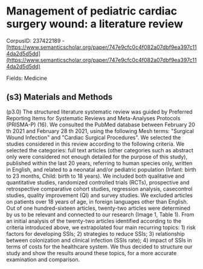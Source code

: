 # Management of pediatric cardiac surgery wound: a literature review

CorpusID: 237422189 - [https://www.semanticscholar.org/paper/747e9cfc0c4f082a07dbf9ea397c114da2d5d5dd](https://www.semanticscholar.org/paper/747e9cfc0c4f082a07dbf9ea397c114da2d5d5dd)

Fields: Medicine

## (s3) Materials and Methods
(p3.0) The structured literature systematic review was guided by Preferred Reporting Items for Systematic Reviews and Meta-Analyses Protocols (PRISMA-P) (16). We consulted the PubMed database between February 20 th 2021 and February 28 th 2021, using the following Mesh terms: "Surgical Wound Infection" and "Cardiac Surgical Procedures". We selected the studies considered in this review according to the following criteria. We selected the categories: full text articles (other categories such as abstract only were considered not enough detailed for the purpose of this study), published within the last 20 years, referring to human species only, written in English, and related to a neonatal and/or pediatric population (Infant: birth to 23 months, Child: birth to 18 years). We included both qualitative and quantitative studies, randomized controlled trials (RCTs), prospective and retrospective comparative cohort studies, regression analysis, casecontrol studies, quality improvement (QI) and survey studies. We excluded articles on patients over 18 years of age, in foreign languages other than English. Out of one hundred-sixteen articles, twenty-two articles were determined by us to be relevant and connected to our research (Image 1, Table 1). From an initial analysis of the twenty-two articles identified according to the criteria introduced above, we extrapolated four main recurring topics: 1) risk factors for developing SSIs; 2) strategies to reduce SSIs; 3) relationship between colonization and clinical infection (SSIs rate); 4) impact of SSIs in terms of costs for the healthcare system. We thus decided to structure our study and show the results around these topics, for a more accurate examination and comparison.
